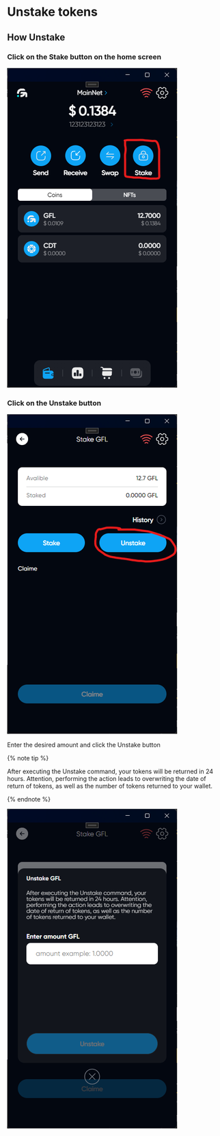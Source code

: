 # Unstake tokens

## How Unstake

### Click on the Stake button on the home screen

![alt text](image.png)

### Click on the Unstake button

![alt text](image-3.png)

Enter the desired amount and click the Unstake button

{% note tip %}

After executing the Unstake command, your tokens will be returned in 24 hours. Attention, performing the action leads to overwriting the date of return of tokens, as well as the number of tokens returned to your wallet.

{% endnote %}

![alt text](image-4.png)